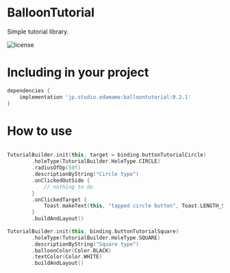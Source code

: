 # BalloonTutorial

Simple tutorial library.

![license](https://img.shields.io/github/license/mashape/apistatus.svg)



# Including in your project
```build.gradle
dependencies {
	implementation 'jp.studio.edamame:balloontutorial:0.2.1'
}
```

# How to use
```kotlin

TutorialBuilder.init(this, target = binding.buttonTutorialCircle)
        .holeType(TutorialBuilder.HoleType.CIRCLE)
        .radiusOfDp(50f)
        .descriptionByString("Circle type")
        .onClickedOutSide {
            // nothing to do
        }
        .onClickedTarget {
            Toast.makeText(this, "tapped circle button", Toast.LENGTH_SHORT).show()
        }
        .buildAndLayout()
        
TutorialBuilder.init(this, binding.buttonTutorialSquare)
        .holeType(TutorialBuilder.HoleType.SQUARE)
        .descriptionByString("Square type")
        .balloonColor(Color.BLACK)
        .textColor(Color.WHITE)
        .buildAndLayout()

```
